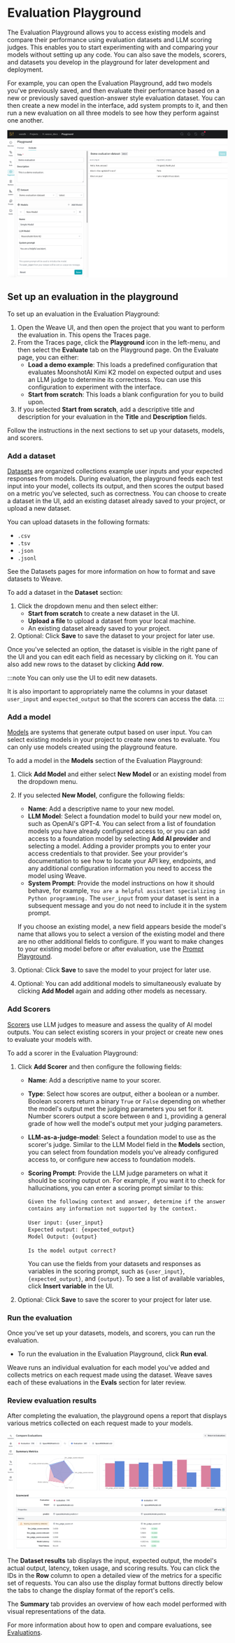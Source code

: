 # Evaluation Playground

The Evaluation Playground allows you to access existing models and compare their performance using evaluation datasets and LLM scoring judges. This enables you to start experimenting with and comparing your models without setting up any code. You can also save the models, scorers, and datasets you develop in the playground for later development and deployment.

For example, you can open the Evaluation Playground, add two models you've previously saved, and then evaluate their performance based on a new or previously saved question-answer style evaluation dataset. You can then create a new model in the interface, add system prompts to it, and then run a new evaluation on all three models to see how they perform against one another.

![Evaluation Playground Interface](../evaluation/img/eval-playground-ui.png)

## Set up an evaluation in the playground

To set up an evaluation in the Evaluation Playground:

1. Open the Weave UI, and then open the project that you want to perform the evaluation in. This opens the Traces page. 
2. From the Traces page, click the **Playground** icon in the left-menu, and then select the **Evaluate** tab on the Playground page. On the Evaluate page, you can either: 
    * **Load a demo example**: This loads a predefined configuration that evaluates MoonshotAI Kimi K2 model on expected output and uses an LLM judge to determine its correctness. You can use this configuration to experiment with the interface.
    * **Start from scratch**: This loads a blank configuration for you to build upon.
3. If you selected **Start from scratch**, add a descriptive title and description for your evaluation in the **Title** and **Description** fields.

Follow the instructions in the next sections to set up your datasets, models, and scorers.

### Add a dataset

[Datasets](../core-types/datasets) are organized collections example user inputs and your expected responses from models. During evaluation, the playground feeds each test input into your model, collects its output, and then scores the output based on a metric you've selected, such as correctness. You can choose to create a dataset in the UI, add an existing dataset already saved to your project, or upload a new dataset.

You can upload datasets in the following formats:

* `.csv`
* `.tsv` 
* `.json`
* `.jsonl`

See the Datasets pages for more information on how to format and save datasets to Weave.

To add a dataset in the **Dataset** section: 

1. Click the dropdown menu and then select either: 
    * **Start from scratch** to create a new dataset in the UI.
    * **Upload a file** to upload a dataset from your local machine.
    * An existing dataset already saved to your project.
2. Optional: Click **Save** to save the dataset to your project for later use.

Once you've selected an option, the dataset is visible in the right pane of the UI and you can edit each field as necessary by clicking on it. You can also add new rows to the dataset by clicking **Add row**.

:::note
You can only use the UI to edit new datasets. 

It is also important to appropriately name the columns in your dataset `user_input` and `expected_output` so that the scorers can access the data.
:::

### Add a model

[Models](https://weave-docs.wandb.ai/guides/core-types/models) are systems that generate output based on user input. You can select existing models in your project to create new ones to evaluate. You can only use models created using the playground feature.

To add a model in the **Models** section of the Evaluation Playground:

1. Click **Add Model** and either select **New Model** or an existing model from the dropdown menu.
2. If you selected **New Model**, configure the following fields:
    * **Name**: Add a descriptive name to your new model.
    * **LLM Model**: Select a foundation model to build your new model on, such as OpenAI's GPT-4. You can select from a list of foundation models you have already configured access to, or you can add access to a foundation model by selecting **Add AI provider** and selecting a model. Adding a provider prompts you to enter your access credentials to that provider. See your provider's documentation to see how to locate your API key, endpoints, and any additional configuration information you need to access the model using Weave.
    * **System Prompt**: Provide the model instructions on how it should behave, for example, `You are a helpful assistant specializing in Python programming.` The `user_input` from your dataset is sent in a subsequent message and you do not need to include it in the system prompt.

    If you choose an existing model, a new field appears beside the model's name that allows you to select a version of the existing model and there are no other additional fields to configure. If you want to make changes to your existing model before or after evaluation, use the [Prompt Playground](../tools/playground.md).

3. Optional: Click **Save** to save the model to your project for later use.
4. Optional: You can add additional models to simultaneously evaluate by clicking **Add Model** again and adding other models as necessary.

### Add Scorers

[Scorers](../evaluation/scorers) use LLM judges to measure and assess the quality of AI model outputs. You can select existing scorers in your project or create new ones to evaluate your models with.

To add a scorer in the Evaluation Playground: 

1. Click **Add Scorer** and then configure the following fields:
    * **Name**: Add a descriptive name to your scorer.
    * **Type**: Select how scores are output, either a boolean or a number. Boolean scorers return a binary `True` or `False` depending on whether the model's output met the judging parameters you set for it. Number scorers output a score between `0` and `1`, providing a general grade of how well the model's output met your judging parameters.
    * **LLM-as-a-judge-model**: Select a foundation model to use as the scorer's judge. Similar to the LLM Model field in the **Models** section, you can select from foundation models you've already configured access to, or configure new access to foundation models.
    * **Scoring Prompt**: Provide the LLM judge parameters on what it should be scoring output on. For example, if you want it to check for hallucinations, you can enter a scoring prompt similar to this:

        ```
        Given the following context and answer, determine if the answer contains any information not supported by the context.

        User input: {user_input}
        Expected output: {expected_output}
        Model Output: {output}

        Is the model output correct?
        ```

        You can use the fields from your datasets and responses as variables in the scoring prompt, such as `{user_input}`, `{expected_output}`, and `{output}`. To see a list of available variables, click **Insert variable** in the UI.

2. Optional: Click **Save** to save the scorer to your project for later use.

### Run the evaluation

Once you've set up your datasets, models, and scorers, you can run the evaluation. 

* To run the evaluation in the Evaluation Playground, click **Run eval**. 

Weave runs an individual evaluation for each model you've added and collects metrics on each request made using the dataset. Weave saves each of these evaluations in the **Evals** section for later review.

### Review evaluation results

After completing the evaluation, the playground opens a report that displays various metrics collected on each request made to your models.

![Evals hero](../../../static/img/evals-hero.png)

The **Dataset results** tab displays the input, expected output, the model's actual output, latency, token usage, and scoring results. You can click the IDs in the **Row** column to open a detailed view of the metrics for a specific set of requests. You can also use the display format buttons directly below the tabs to change the display format of the report's cells.

The **Summary** tab provides an overview of how each model performed with visual representations of the data.

For more information about how to open and compare evaluations, see [Evaluations](../core-types/evaluations).